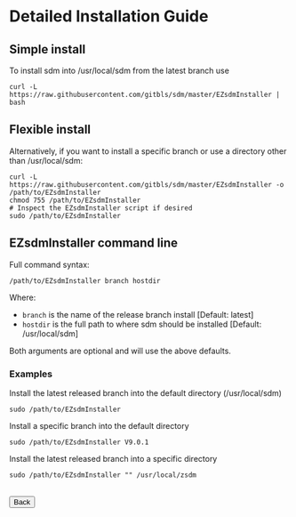 # Detailed Installation Guide

## Simple install

To install sdm into /usr/local/sdm from the latest branch use

    curl -L https://raw.githubusercontent.com/gitbls/sdm/master/EZsdmInstaller | bash

## Flexible install

Alternatively, if you want to install a specific branch or use a directory other than /usr/local/sdm:

    curl -L https://raw.githubusercontent.com/gitbls/sdm/master/EZsdmInstaller -o /path/to/EZsdmInstaller
    chmod 755 /path/to/EZsdmInstaller
    # Inspect the EZsdmInstaller script if desired
    sudo /path/to/EZsdmInstaller

## EZsdmInstaller command line

Full command syntax:

```
/path/to/EZsdmInstaller branch hostdir
```
Where:

* `branch` is the name of the release branch install [Default: latest]
* `hostdir` is the full path to where sdm should be installed [Default: /usr/local/sdm]

Both arguments are optional and will use the above defaults.

### Examples

Install the latest released branch into the default directory (/usr/local/sdm)

	sudo /path/to/EZsdmInstaller

Install a specific branch into the default directory

	sudo /path/to/EZsdmInstaller V9.0.1

Install the latest released branch into a specific directory

	sudo /path/to/EZsdmInstaller "" /usr/local/zsdm

<br>
<form>
<input type="button" value="Back" onclick="history.back()">
</form>

